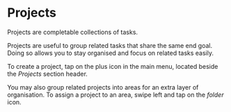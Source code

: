 # Projects

Projects are completable collections of tasks.

Projects are useful to group related tasks that share the same end goal. Doing so allows you to stay organised and focus on related tasks easily.

To create a project, tap on the plus icon in the main menu, located beside the *Projects* section header.

You may also group related projects into areas for an extra layer of organisation. To assign a project to an area, swipe left and tap on the *folder* icon.